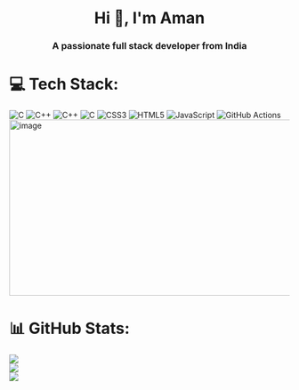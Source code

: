 <h1 align="center">Hi 👋, I'm Aman</h1>
<h3 align="center">A passionate full stack developer from India</h3>


# 💻 Tech Stack:
![C](https://img.shields.io/badge/c-%2300599C.svg?style=for-the-badge&logo=c&logoColor=white) ![C++](https://img.shields.io/badge/c++-%2300599C.svg?style=for-the-badge&logo=c%2B%2B&logoColor=white) ![C++](https://img.shields.io/badge/c++-%2300599C.svg?style=for-the-badge&logo=c%2B%2B&logoColor=white) ![C](https://img.shields.io/badge/c-%2300599C.svg?style=for-the-badge&logo=c&logoColor=white) ![CSS3](https://img.shields.io/badge/css3-%231572B6.svg?style=for-the-badge&logo=css3&logoColor=white) ![HTML5](https://img.shields.io/badge/html5-%23E34F26.svg?style=for-the-badge&logo=html5&logoColor=white) ![JavaScript](https://img.shields.io/badge/javascript-%23323330.svg?style=for-the-badge&logo=javascript&logoColor=%23F7DF1E) ![GitHub Actions](https://img.shields.io/badge/github%20actions-%232671E5.svg?style=for-the-badge&logo=githubactions&logoColor=white)
<img width="665" height="317" alt="image" src="https://github.com/user-attachments/assets/5126f44f-8f78-4345-afb8-18d8def94ecb" />

# 📊 GitHub Stats:
![](https://github-readme-stats.vercel.app/api?username=imamanjangra&theme=dark&hide_border=false&include_all_commits=false&count_private=false)<br/>
![](https://nirzak-streak-stats.vercel.app/?user=imamanjangra&theme=dark&hide_border=false)<br/>
![](https://github-readme-stats.vercel.app/api/top-langs/?username=imamanjangra&theme=dark&hide_border=false&include_all_commits=false&count_private=false&layout=compact)


